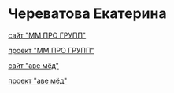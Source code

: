 # Череватова Екатерина

[сайт "ММ ПРО ГРУПП"](https://echerevatova.github.io/project2/main.html)

[проект "ММ ПРО ГРУПП"](https://github.com/echerevatova/echerevatova.github.io/tree/b28fb9ab0ba9d141b98dcedbe1183fae3cb54f68/project2)

[сайт "аве мёд"](https://echerevatova.github.io/project/main.html)

[проект "аве мёд"](https://github.com/echerevatova/echerevatova.github.io/tree/8a383100478d5d8aad5f4206b5482a2cab9e02de/project)

